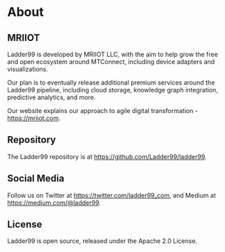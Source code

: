 # About

## MRIIOT

Ladder99 is developed by MRIIOT LLC, with the aim to help grow the free and open ecosystem around MTConnect, including device adapters and visualizations.

Our plan is to eventually release additional premium services around the Ladder99 pipeline, including cloud storage, knowledge graph integration, predictive analytics, and more.

Our website explains our approach to agile digital transformation - https://mriiot.com.


## Repository

The Ladder99 repository is at https://github.com/Ladder99/ladder99.

<!-- ## Contact Us

You can reach us at info@ladder99.com. -->


## Social Media

Follow us on Twitter at https://twitter.com/ladder99_com, and Medium at https://medium.com/@ladder99.


## License

Ladder99 is open source, released under the Apache 2.0 License.
